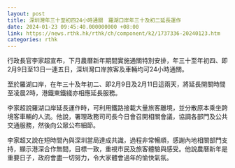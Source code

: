 ```yaml
---
layout: post
title: 深圳灣年三十至初四24小時通關　羅湖口岸年三十及初二延長運作
date: 2024-01-23 09:45:40.000000000 +08:00
link: https://news.rthk.hk/rthk/ch/component/k2/1737336-20240123.htm
categories: rthk
---
```


行政長官李家超宣布，下月農曆新年期間實施通關特別安排，年三十至年初四、即2月9日至13日一連五日，深圳灣口岸旅客及車輛均可24小時通關。

至於羅湖口岸，在年三十及年初二、即2月9日及2月11日這兩天，將延長開關時間至凌晨2時，港鐵東鐵綫亦相應延長服務。

李家超說羅湖口岸延長運作時，可利用鐵路接載大量旅客離境，並分散原本乘坐跨境客車輛的人流。他說，署理政務司司長今日會召開相關會議，協調各部門及公共交通服務，然後向公眾公布細節。

李家超又說在短時間內與深圳當局達成共識，過程非常暢順，感謝內地相關部門支持，顯示港深合作無間，目標一致，重視市民及旅客體驗與感受。他說農曆新年是重要日子，政府會盡一切努力，令大家體會過年的愉快氣氛。
